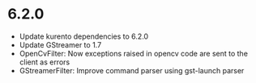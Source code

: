 6.2.0
=====

  * Update kurento dependencies to 6.2.0
  * Update GStreamer to 1.7
  * OpenCvFilter: Now exceptions raised in opencv code are sent to the client
    as errors
  * GStreamerFilter: Improve command parser using gst-launch parser
